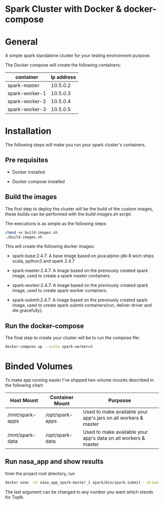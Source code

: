 # Spark Cluster with Docker & docker-compose

# General

A simple spark standalone cluster for your testing environment purpose.

The Docker compose will create the following containers:

container|Ip address
---|---
spark-master|10.5.0.2
spark-worker-1|10.5.0.3
spark-worker-2|10.5.0.4
spark-worker-3|10.5.0.5

# Installation

The following steps will make you run your spark cluster's containers.

## Pre requisites

* Docker installed

* Docker compose  installed


## Build the images

The first step to deploy the cluster will be the build of the custom images, these builds can be performed with the *build-images.sh* script. 

The executions is as simple as the following steps:

```sh
chmod +x build-images.sh
./build-images.sh
```

This will create the following docker images:

* spark-base:2.4.7: A base image based on java:alpine-jdk-8 wich ships scala, python3 and spark 2.4.7

* spark-master:2.4.7: A image based on the previously created spark image, used to create a spark master containers.

* spark-worker:2.4.7: A image based on the previously created spark image, used to create spark worker containers.

* spark-submit:2.4.7: A image based on the previously created spark image, used to create spark submit containers(run, deliver driver and die gracefully).

## Run the docker-compose

The final step to create your cluster will be to run the compose file:

```sh
docker-compose up --scale spark-worker=3
```


# Binded Volumes

To make app running easier I've shipped two volume mounts described in the following chart:

Host Mount|Container Mount|Purposse
---|---|---
/mnt/spark-apps|/opt/spark-apps|Used to make available your app's jars on all workers & master
/mnt/spark-data|/opt/spark-data| Used to make available your app's data on all workers & master


## Run nasa_app and show results

from the project root directory, run 
```sh
docker exec -it nasa_app_spark-master_1 spark/bin/spark-submit --driver-memory 2g  --class NasaDataProcessor  /opt/spark-apps/nasa_app_2.11-0.1.jar  5
```
The last argument can be changed to any number you want which stands for TopN.
